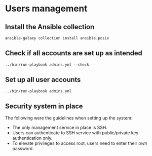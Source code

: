 # Users management



## Install the Ansible collection

```
ansible-galaxy collection install ansible.posix
```



## Check if all accounts are set up as intended

```
../bin/run-playbook admins.yml --check
```



## Set up all user accounts

```
../bin/run-playbook admins.yml
```



## Security system in place

The following were the guidelines when setting up the system:
- The only management service in place is SSH.
- Users can authenticate to SSH service with public/private key authentication only.
- To elevate privileges to access root, users need to enter their _own_ password.
